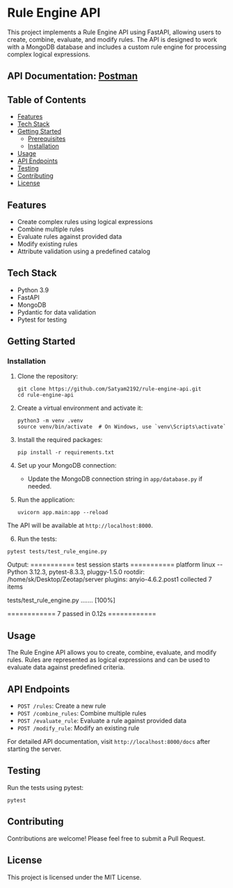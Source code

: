 # Rule Engine API

This project implements a Rule Engine API using FastAPI, allowing users to create, combine, evaluate, and modify rules. The API is designed to work with a MongoDB database and includes a custom rule engine for processing complex logical expressions.

## API Documentation: [Postman](https://documenter.getpostman.com/view/31555061/2sAXxWZ9JG)

## Table of Contents

- [Features](#features)
- [Tech Stack](#tech-stack)
- [Getting Started](#getting-started)
  - [Prerequisites](#prerequisites)
  - [Installation](#installation)
- [Usage](#usage)
- [API Endpoints](#api-endpoints)
- [Testing](#testing)
- [Contributing](#contributing)
- [License](#license)

## Features

- Create complex rules using logical expressions
- Combine multiple rules
- Evaluate rules against provided data
- Modify existing rules
- Attribute validation using a predefined catalog

## Tech Stack

- Python 3.9
- FastAPI
- MongoDB 
- Pydantic for data validation
- Pytest for testing


## Getting Started

### Installation

1. Clone the repository:
   ```
   git clone https://github.com/Satyam2192/rule-engine-api.git
   cd rule-engine-api
   ```

2. Create a virtual environment and activate it:
   ```
   python3 -m venv .venv
   source venv/bin/activate  # On Windows, use `venv\Scripts\activate`
   ```

3. Install the required packages:
   ```
   pip install -r requirements.txt
   ```

4. Set up your MongoDB connection:
   - Update the MongoDB connection string in `app/database.py` if needed.

5. Run the application:
   ```
   uvicorn app.main:app --reload
   ```

The API will be available at `http://localhost:8000`.

6. Run the tests:
```
pytest tests/test_rule_engine.py
```
Output:
=========== test session starts ===========
platform linux -- Python 3.12.3, pytest-8.3.3, pluggy-1.5.0
rootdir: /home/sk/Desktop/Zeotap/server
plugins: anyio-4.6.2.post1
collected 7 items                         

tests/test_rule_engine.py .......   [100%]

============ 7 passed in 0.12s ============

## Usage

The Rule Engine API allows you to create, combine, evaluate, and modify rules. Rules are represented as logical expressions and can be used to evaluate data against predefined criteria.

## API Endpoints

- `POST /rules`: Create a new rule
- `POST /combine_rules`: Combine multiple rules
- `POST /evaluate_rule`: Evaluate a rule against provided data
- `POST /modify_rule`: Modify an existing rule

For detailed API documentation, visit `http://localhost:8000/docs` after starting the server.

## Testing

Run the tests using pytest:

```
pytest
```

## Contributing

Contributions are welcome! Please feel free to submit a Pull Request.

## License

This project is licensed under the MIT License.

